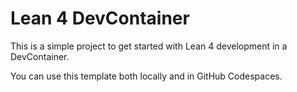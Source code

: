# Lean 4 DevContainer

This is a simple project to get started with Lean 4 development in a DevContainer.

You can use this template both locally and in GitHub Codespaces.
